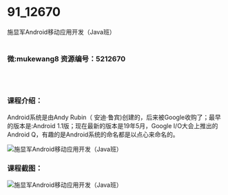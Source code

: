 # 91_12670
施显军Android移动应用开发（Java班）
<br/></br>
<h3>微:mukewang8 资源编号：5212670</h3>
<br/></br>
<h3>课程介绍：</h3>
<p><a title="查看与 Android 相关的文章" target="_blank">Android</a>系统是由Andy Rubin（ 安迪·鲁宾)创建的，后来被Google收购了；最早的版本是:<a title="查看与 Android 相关的文章" target="_blank">Android</a> 1.1版；现在最新的版本是19年5月，Google I/O大会上推出的Android Q，有趣的是Android系统的命名都是以点心来命名的。</p>
<p><img src="https://www.ko996.com/wp-content/uploads/img/2020/04/2-133-300x203.png" alt="施显军Android移动应用开发（Java班）"></p>
<div class="info-desc">
<h3>课程截图：</h3>
<p><img src="https://www.ko996.com/wp-content/uploads/img/2020/04/1-197.png" alt="施显军Android移动应用开发（Java班）"></p>


			
</div>
